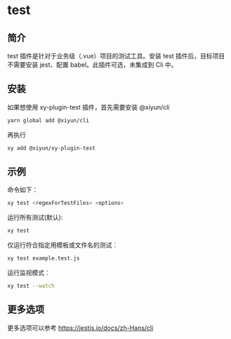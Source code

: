 # test

## 简介
test 插件是针对于业务级（.vue）项目的测试工具。安装 test 插件后，目标项目不需要安装 jest、配置 babel。此插件可选，未集成到 Cli 中。

## 安装
如果想使用 xy-plugin-test 插件，首先需要安装 @xiyun/cli

```bash
yarn global add @xiyun/cli
```
再执行
```bash
xy add @xiyun/xy-plugin-test
```

## 示例
命令如下：
```bash
xy test <regexForTestFiles> <options>
```
运行所有测试(默认):
```bash
xy test
```
仅运行符合指定用模板或文件名的测试︰
```bash
xy test example.test.js
```
运行监视模式︰
```bash
xy test --watch
```

## 更多选项

更多选项可以参考 <a href="https://jestjs.io/docs/zh-Hans/cli" target="_blank">https://jestjs.io/docs/zh-Hans/cli</a>
